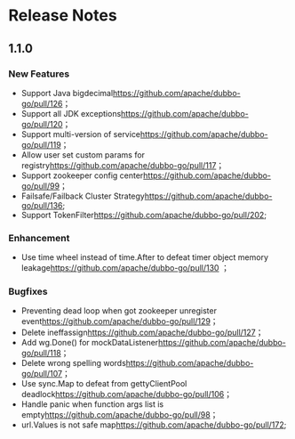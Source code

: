 # Release Notes

## 1.1.0

### New Features

- Support Java bigdecimal<https://github.com/apache/dubbo-go/pull/126>；
- Support all JDK exceptions<https://github.com/apache/dubbo-go/pull/120>；
- Support multi-version of service<https://github.com/apache/dubbo-go/pull/119>；
- Allow user set custom params for registry<https://github.com/apache/dubbo-go/pull/117>；
- Support zookeeper config center<https://github.com/apache/dubbo-go/pull/99>；
- Failsafe/Failback  Cluster Strategy<https://github.com/apache/dubbo-go/pull/136>;
- Support TokenFilter<https://github.com/apache/dubbo-go/pull/202>;

### Enhancement

- Use time wheel instead of time.After to defeat timer object memory leakage<https://github.com/apache/dubbo-go/pull/130> ；

### Bugfixes

- Preventing dead loop when got zookeeper unregister event<https://github.com/apache/dubbo-go/pull/129>；
- Delete ineffassign<https://github.com/apache/dubbo-go/pull/127>；
- Add wg.Done() for mockDataListener<https://github.com/apache/dubbo-go/pull/118>；
- Delete wrong spelling words<https://github.com/apache/dubbo-go/pull/107>；
- Use sync.Map to defeat from gettyClientPool deadlock<https://github.com/apache/dubbo-go/pull/106>；
- Handle panic when function args list is empty<https://github.com/apache/dubbo-go/pull/98>；
- url.Values is not safe map<https://github.com/apache/dubbo-go/pull/172>;
